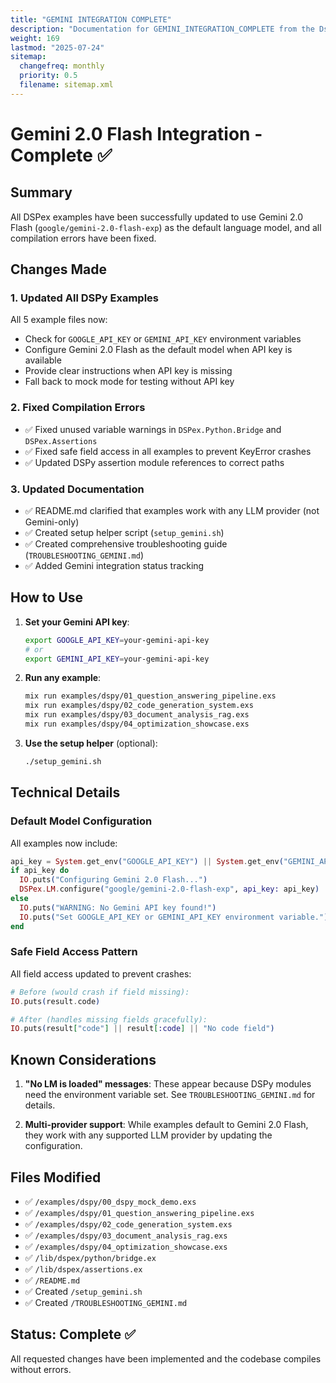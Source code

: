 ```yaml
---
title: "GEMINI INTEGRATION COMPLETE"
description: "Documentation for GEMINI_INTEGRATION_COMPLETE from the Dspex repository."
weight: 169
lastmod: "2025-07-24"
sitemap:
  changefreq: monthly
  priority: 0.5
  filename: sitemap.xml
---
```


# Gemini 2.0 Flash Integration - Complete ✅

## Summary

All DSPex examples have been successfully updated to use Gemini 2.0 Flash (`google/gemini-2.0-flash-exp`) as the default language model, and all compilation errors have been fixed.

## Changes Made

### 1. Updated All DSPy Examples
All 5 example files now:
- Check for `GOOGLE_API_KEY` or `GEMINI_API_KEY` environment variables
- Configure Gemini 2.0 Flash as the default model when API key is available
- Provide clear instructions when API key is missing
- Fall back to mock mode for testing without API key

### 2. Fixed Compilation Errors
- ✅ Fixed unused variable warnings in `DSPex.Python.Bridge` and `DSPex.Assertions`
- ✅ Fixed safe field access in all examples to prevent KeyError crashes
- ✅ Updated DSPy assertion module references to correct paths

### 3. Updated Documentation
- ✅ README.md clarified that examples work with any LLM provider (not Gemini-only)
- ✅ Created setup helper script (`setup_gemini.sh`)
- ✅ Created comprehensive troubleshooting guide (`TROUBLESHOOTING_GEMINI.md`)
- ✅ Added Gemini integration status tracking

## How to Use

1. **Set your Gemini API key**:
   ```bash
   export GOOGLE_API_KEY=your-gemini-api-key
   # or
   export GEMINI_API_KEY=your-gemini-api-key
   ```

2. **Run any example**:
   ```bash
   mix run examples/dspy/01_question_answering_pipeline.exs
   mix run examples/dspy/02_code_generation_system.exs
   mix run examples/dspy/03_document_analysis_rag.exs
   mix run examples/dspy/04_optimization_showcase.exs
   ```

3. **Use the setup helper** (optional):
   ```bash
   ./setup_gemini.sh
   ```

## Technical Details

### Default Model Configuration
All examples now include:
```elixir
api_key = System.get_env("GOOGLE_API_KEY") || System.get_env("GEMINI_API_KEY")
if api_key do
  IO.puts("Configuring Gemini 2.0 Flash...")
  DSPex.LM.configure("google/gemini-2.0-flash-exp", api_key: api_key)
else
  IO.puts("WARNING: No Gemini API key found!")
  IO.puts("Set GOOGLE_API_KEY or GEMINI_API_KEY environment variable.")
end
```

### Safe Field Access Pattern
All field access updated to prevent crashes:
```elixir
# Before (would crash if field missing):
IO.puts(result.code)

# After (handles missing fields gracefully):
IO.puts(result["code"] || result[:code] || "No code field")
```

## Known Considerations

1. **"No LM is loaded" messages**: These appear because DSPy modules need the environment variable set. See `TROUBLESHOOTING_GEMINI.md` for details.

2. **Multi-provider support**: While examples default to Gemini 2.0 Flash, they work with any supported LLM provider by updating the configuration.

## Files Modified

- ✅ `/examples/dspy/00_dspy_mock_demo.exs`
- ✅ `/examples/dspy/01_question_answering_pipeline.exs`
- ✅ `/examples/dspy/02_code_generation_system.exs`
- ✅ `/examples/dspy/03_document_analysis_rag.exs`
- ✅ `/examples/dspy/04_optimization_showcase.exs`
- ✅ `/lib/dspex/python/bridge.ex`
- ✅ `/lib/dspex/assertions.ex`
- ✅ `/README.md`
- ✅ Created `/setup_gemini.sh`
- ✅ Created `/TROUBLESHOOTING_GEMINI.md`

## Status: Complete ✅

All requested changes have been implemented and the codebase compiles without errors.